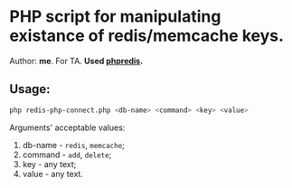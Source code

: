# PHP script for manipulating existance of redis/memcache keys.
Author: <b>me</b>. For TA. <b>Used [phpredis](https://github.com/phpredis/phpredis).</b>

## Usage:
```bash
php redis-php-connect.php <db-name> <command> <key> <value>
```
Arguments' acceptable values:
1. db-name - `redis`, `memcache`;
2. command - `add`, `delete`;
3. key - any text;
4. value - any text.